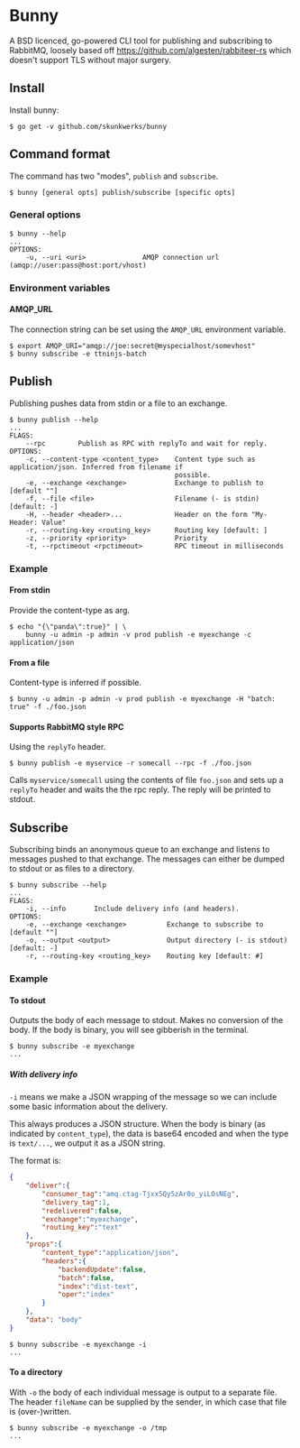 # Bunny

A BSD licenced, go-powered CLI tool for publishing and subscribing to
RabbitMQ, loosely based off https://github.com/algesten/rabbiteer-rs
which doesn't support TLS without major surgery.

## Install

Install bunny:

    $ go get -v github.com/skunkwerks/bunny

## Command format

The command has two "modes", `publish` and `subscribe`.

    $ bunny [general opts] publish/subscribe [specific opts]

### General options


    $ bunny --help
    ...
    OPTIONS:
        -u, --uri <uri>              AMQP connection url (amqp://user:pass@host:port/vhost)

### Environment variables

#### AMQP_URL

The connection string can be set using the `AMQP_URL` environment
variable.

```
$ export AMQP_URI="amqp://joe:secret@myspecialhost/somevhost"
$ bunny subscribe -e ttninjs-batch
```

## Publish

Publishing pushes data from stdin or a file to an exchange.


    $ bunny publish --help
    ...
    FLAGS:
        --rpc        Publish as RPC with replyTo and wait for reply.
    OPTIONS:
        -c, --content-type <content_type>    Content type such as application/json. Inferred from filename if
                                             possible.
        -e, --exchange <exchange>            Exchange to publish to [default ""]
        -f, --file <file>                    Filename (- is stdin) [default: -]
        -H, --header <header>...             Header on the form "My-Header: Value"
        -r, --routing-key <routing_key>      Routing key [default: ]
        -z, --priority <priority>            Priority
        -t, --rpctimeout <rpctimeout>        RPC timeout in milliseconds

### Example

#### From stdin

Provide the content-type as arg.

    $ echo "{\"panda\":true}" | \
        bunny -u admin -p admin -v prod publish -e myexchange -c application/json

#### From a file

Content-type is inferred if possible.

    $ bunny -u admin -p admin -v prod publish -e myexchange -H "batch: true" -f ./foo.json

#### Supports RabbitMQ style RPC

Using the `replyTo` header.

    $ bunny publish -e myservice -r somecall --rpc -f ./foo.json

Calls `myservice/somecall` using the contents of file `foo.json` and sets up
a `replyTo` header and waits the the rpc reply. The reply will be printed
to stdout.

## Subscribe

Subscribing binds an anonymous queue to an exchange and listens to
messages pushed to that exchange. The messages can either be dumped to
stdout or as files to a directory.

    $ bunny subscribe --help
    ...
    FLAGS:
        -i, --info       Include delivery info (and headers).
    OPTIONS:
        -e, --exchange <exchange>          Exchange to subscribe to [default ""]
        -o, --output <output>              Output directory (- is stdout) [default: -]
        -r, --routing-key <routing_key>    Routing key [default: #]


### Example

#### To stdout

Outputs the body of each message to stdout. Makes no conversion
of the body. If the body is binary, you will see gibberish in the
terminal.


    $ bunny subscribe -e myexchange
    ...


##### With delivery info

`-i` means we make a JSON wrapping of the message so we can include
some basic information about the delivery.

This always produces a JSON structure. When the body is binary (as
indicated by `content_type`), the data is base64 encoded and when the
type is `text/...`, we output it as a JSON string.

The format is:

```json
{
    "deliver":{
        "consumer_tag":"amq.ctag-Tjxx5Qy5zAr0o_yiLOsNEg",
        "delivery_tag":1,
        "redelivered":false,
        "exchange":"myexchange",
        "routing_key":"text"
    },
    "props":{
        "content_type":"application/json",
        "headers":{
            "backendUpdate":false,
            "batch":false,
            "index":"dist-text",
            "oper":"index"
        }
    },
    "data": "body"
}
```


    $ bunny subscribe -e myexchange -i
    ...


#### To a directory

With `-o` the body of each individual message is output to a separate
file. The header `fileName` can be supplied by the sender, in which case
that file is (over-)written.


    $ bunny subscribe -e myexchange -o /tmp
    ...
